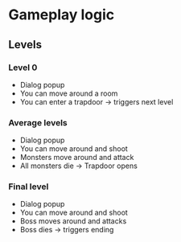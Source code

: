 # Gameplay logic

## Levels

### Level 0

- Dialog popup
- You can move around a room
- You can enter a trapdoor -> triggers next level

### Average levels

- Dialog popup
- You can move around and shoot
- Monsters move around and attack
- All monsters die -> Trapdoor opens

### Final level

- Dialog popup
- You can move around and shoot
- Boss moves around and attacks
- Boss dies -> triggers ending
